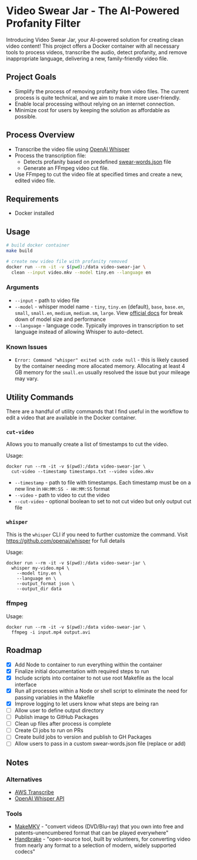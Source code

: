 # Video Swear Jar - The AI-Powered Profanity Filter

Introducing Video Swear Jar, your AI-powered solution for creating clean video content! This project offers a Docker container with all necessary tools to process videos, transcribe the audio, detect profanity, and remove inappropriate language, delivering a new, family-friendly video file.

## Project Goals
- Simplify the process of removing profanity from video files. The current process is quite technical, and we aim to make it more user-friendly.
- Enable local processing without relying on an internet connection.
- Minimize cost for users by keeping the solution as affordable as possible.

## Process Overview
- Transcribe the video file using [OpenAI Whisper](https://github.com/openai/whisper/)
- Process the transcription file:
  - Detects profanity based on predefined [swear-words.json](src/swear-words.json) file
  - Generate an FFmpeg video cut file.
- Use FFmpeg to cut the video file at specified times and create a new, edited video file.

## Requirements
- Docker installed

## Usage
```sh
# build docker container
make build

# create new video file with profanity removed
docker run --rm -it -v $(pwd):/data video-swear-jar \
  clean --input video.mkv --model tiny.en --language en
```

### Arguments
- `--input` - path to video file
- `--model` - whisper model name - `tiny`, `tiny.en` (default), `base`, `base.en`, `small`, `small.en`, `medium`, `medium.sm`, `large`. View [official docs](https://github.com/openai/whisper#available-models-and-languages) for break down of model size and performance
- `--language` - language code. Typically improves in transcription to set language instead of allowing Whisper to auto-detect.

### Known Issues
- `Error: Command "whisper" exited with code null` - this is likely caused by the container needing more allocated memory. Allocating at least 4 GB memory for the `small.en` usually resolved the issue but your mileage may vary.

## Utility Commands
There are a handful of utility commands that I find useful in the workflow to edit a video that are available in the Docker container.

### `cut-video`
Allows you to manually create a list of timestamps to cut the video.

Usage:
```shell
docker run --rm -it -v $(pwd):/data video-swear-jar \
  cut-video --timestamp timestamps.txt --video video.mkv
```

- `--timestamp` - path to file with timestamps. Each timestamp must be on a new line in `HH:MM:SS - HH:MM:SS` format
- `--video` - path to video to cut the video
- `--cut-video` - optional boolean to set to not cut video but only output cut file

### `whisper`
This is the `whisper` CLI if you need to further customize the command. Visit https://github.com/openai/whisper for full details

Usage:
```shell
docker run --rm -it -v $(pwd):/data video-swear-jar \
  whisper my-video.mp4 \
    --model tiny.en \
    --language en \
    --output_format json \
    --output_dir data
```

### ffmpeg
Usage:
```shell
docker run --rm -it -v $(pwd):/data video-swear-jar \
  ffmpeg -i input.mp4 output.avi
```

## Roadmap
- [x] Add Node to container to run everything within the container
- [x] Finalize initial documentation with required steps to run
- [x] Include scripts into container to not use root Makefile as the local interface
- [x] Run all processes within a Node or shell script to eliminate the need for passing variables in the Makefile
- [x] Improve logging to let users know what steps are being ran
- [ ] Allow user to define output directory
- [ ] Publish image to GitHub Packages
- [ ] Clean up files after process is complete
- [ ] Create CI jobs to run on PRs
- [ ] Create build jobs to version and publish to GH Packages
- [ ] Allow users to pass in a custom swear-words.json file (replace or add)

## Notes
### Alternatives
- [AWS Transcribe](https://aws.amazon.com/pm/transcribe/)
- [OpenAI Whisper API](https://openai.com/blog/introducing-chatgpt-and-whisper-apis)

### Tools
- [MakeMKV](https://www.makemkv.com/) - "convert videos (DVD/Blu-ray) that you own into free and patents-unencumbered format that can be played everywhere"
- [Handbrake](https://handbrake.fr/) - "open-source tool, built by volunteers, for converting video from nearly any format to a selection of modern, widely supported codecs"
